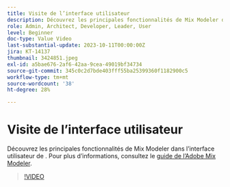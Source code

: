 ```yaml
---
title: Visite de l’interface utilisateur
description: Découvrez les principales fonctionnalités de Mix Modeler dans l’interface utilisateur.
role: Admin, Architect, Developer, Leader, User
level: Beginner
doc-type: Value Video
last-substantial-update: 2023-10-11T00:00:00Z
jira: KT-14137
thumbnail: 3424851.jpeg
exl-id: a5bae676-2af6-42aa-9cea-49019bf34734
source-git-commit: 345c0c2d7bde403fff55ba25399360f1182900c5
workflow-type: tm+mt
source-wordcount: '38'
ht-degree: 28%

---
```


# Visite de l’interface utilisateur

Découvrez les principales fonctionnalités de Mix Modeler dans l’interface utilisateur de . Pour plus d’informations, consultez le [guide de l’Adobe Mix Modeler](https://experienceleague.adobe.com/fr/docs/mix-modeler/using/get-started/workflow).

>[!VIDEO](https://video.tv.adobe.com/v/3452384?learn=on&enablevpops&captions=fre_fr)

